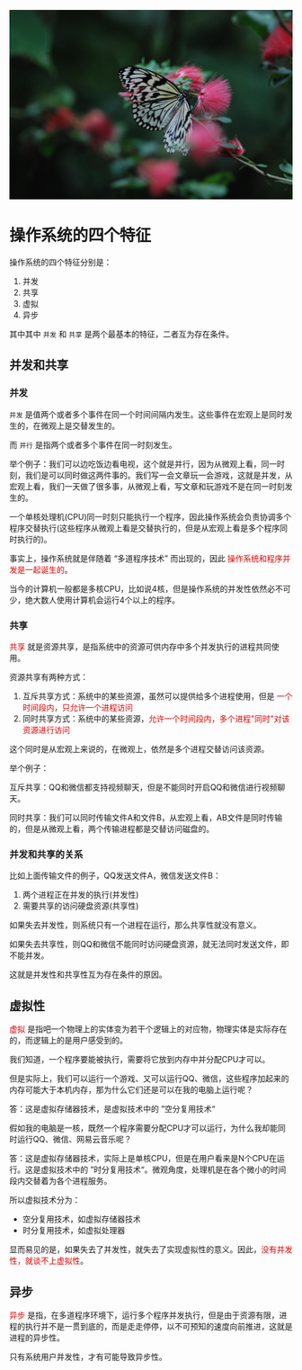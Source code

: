 ![](./start.jpg)

# 操作系统的四个特征

操作系统的四个特征分别是：
1. 并发
2. 共享
3. 虚拟
4. 异步

其中其中 `并发` 和 `共享` 是两个最基本的特征，二者互为存在条件。

## 并发和共享

### 并发

`并发` 是值两个或者多个事件在同一个时间间隔内发生。这些事件在宏观上是同时发生的，在微观上是交替发生的。

而 `并行` 是指两个或者多个事件在同一时刻发生。

举个例子：我们可以边吃饭边看电视，这个就是并行，因为从微观上看，同一时刻，我们是可以同时做这两件事的。我们写一会文章玩一会游戏，这就是并发，从宏观上看，我们一天做了很多事，从微观上看，写文章和玩游戏不是在同一时刻发生的。

一个单核处理机(CPU)同一时刻只能执行一个程序，因此操作系统会负责协调多个程序交替执行(这些程序从微观上看是交替执行的，但是从宏观上看是多个程序同时执行的)。

事实上，操作系统就是伴随着 “多道程序技术” 而出现的，因此 <font color="#dd0000">操作系统和程序并发是一起诞生的</font>。

当今的计算机一般都是多核CPU，比如说4核，但是操作系统的并发性依然必不可少，绝大数人使用计算机会运行4个以上的程序。

### 共享

<font color='#dd0000'>共享</font> 就是资源共享，是指系统中的资源可供内存中多个并发执行的进程共同使用。

资源共享有两种方式：

1. 互斥共享方式：系统中的某些资源，虽然可以提供给多个进程使用，但是 <font color='#dd0000'>一个时间段内，只允许一个进程访问</font>
2. 同时共享方式：系统中的某些资源，<font color='#dd0000'>允许一个时间段内，多个进程"同时"对该资源进行访问</font>

这个同时是从宏观上来说的，在微观上，依然是多个进程交替访问该资源。

举个例子：

互斥共享：QQ和微信都支持视频聊天，但是不能同时开启QQ和微信进行视频聊天。

同时共享：我们可以同时传输文件A和文件B，从宏观上看，AB文件是同时传输的，但是从微观上看，两个传输进程都是交替访问磁盘的。

### 并发和共享的关系

比如上面传输文件的例子，QQ发送文件A，微信发送文件B：

1. 两个进程正在并发的执行(并发性)
2. 需要共享的访问硬盘资源(共享性)

如果失去并发性，则系统只有一个进程在运行，那么共享性就没有意义。

如果失去共享性，则QQ和微信不能同时访问硬盘资源，就无法同时发送文件，即不能并发。

这就是并发性和共享性互为存在条件的原因。



## 虚拟性

<font color='#dd0000'>虚拟</font> 是指吧一个物理上的实体变为若干个逻辑上的对应物，物理实体是实际存在的，而逻辑上的是用户感受到的。

我们知道，一个程序要能被执行，需要将它放到内存中并分配CPU才可以。

但是实际上，我们可以运行一个游戏、又可以运行QQ、微信，这些程序加起来的内存可能大于本机内存，那为什么它们还是可以在我的电脑上运行呢？

答：这是虚拟存储器技术，是虚拟技术中的 ”空分复用技术“

假如我的电脑是一核，既然一个程序需要分配CPU才可以运行，为什么我却能同时运行QQ、微信、网易云音乐呢？

答：这是虚拟存储器技术，实际上是单核CPU，但是在用户看来是N个CPU在运行。这是虚拟技术中的 ”时分复用技术“。微观角度，处理机是在各个微小的时间段内交替着为各个进程服务。

所以虚拟技术分为：

- 空分复用技术，如虚拟存储器技术
- 时分复用技术，如虚拟处理器

显而易见的是，如果失去了并发性，就失去了实现虚拟性的意义。因此，<font color='#dd0000'>没有并发性，就谈不上虚拟性</font>。



## 异步

<font color='#dd0000'>异步</font> 是指，在多道程序环境下，运行多个程序并发执行，但是由于资源有限，进程的执行并不是一贯到底的，而是走走停停，以不可预知的速度向前推进，这就是进程的异步性。

只有系统用户并发性，才有可能导致异步性。